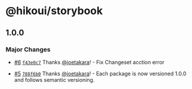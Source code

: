 # @hikoui/storybook

## 1.0.0

### Major Changes

- [#6](https://github.com/hikoinc/hikoui-dev/pull/6) [`f43e0c7`](https://github.com/hikoinc/hikoui-dev/commit/f43e0c7e94b7bb18e8d1356305bbca6394617789) Thanks [@joetakara](https://github.com/joetakara)! - Fix Changeset acction error

- [#5](https://github.com/hikoinc/hikoui-dev/pull/5) [`788f6b0`](https://github.com/hikoinc/hikoui-dev/commit/788f6b0edcdf1b00b0ee9fa86cd89057ecbb8d16) Thanks [@joetakara](https://github.com/joetakara)! - Each package is now versioned 1.0.0 and follows semantic versioning.
